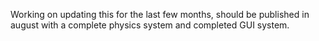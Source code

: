 Working on updating this for the last few months, should be published in august with a complete physics system and completed GUI system.
